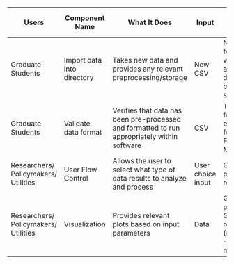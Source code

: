| Users                               | Component Name       | What It Does                                                | Input             | Output                                           | How to Use with Other Components   |
|-------------------------------------|----------------------|-------------------------------------------------------------|--------------------|--------------------------------------------------|-------------------------------------|
| Graduate Students                   | Import data into directory | Takes new data and provides any relevant preprocessing/storage | New CSV            | New data formatted to work within any tools developed by the software | Accesses new data for analysis       |
| Graduate Students                   | Validate data format  | Verifies that data has been pre-processed and formatted to run appropriately within software | CSV                | True (if no format errors found), Else False, Error Message                  |             |
| Researchers/ Policymakers/ Utilities | User Flow Control     | Allows the user to select what type of data results to analyze and process | User choice input  | Graphs, plots, reports                            |                                       |
| Researchers/ Policymakers/ Utilities | Visualization          | Provides relevant plots based on input parameters          | Data               | Graphs, plots, Generate reports (matplotlib -> images -> markdowns)                                    |     |
